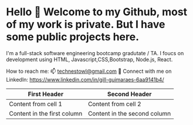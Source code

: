 # Hello 👋 Welcome to my Github, most of my work is private. But I have some public projects here.



I'm a full-stack software engineering bootcamp gradutate / TA.
I foucs on development using HTML, Javascript,CSS,Bootstrap, Node.js, React.



<!-- 🌱 I’m currently working as a TA for DigitalCrafts Bootcamp -->

How to reach me:
          📫 technestowl@gmail.com
          🔑 Connect with me on LinkedIn: https://www.linkedin.com/in/gill-guimaraes-6aa9141b4/

<!-- My Skills 💻 -->
First Header | Second Header
------------ | -------------
Content from cell 1 | Content from cell 2
Content in the first column | Content in the second column

<!-- ![image](https://user-images.githubusercontent.com/63368519/139105444-f27a2fd6-94ae-4ea9-901c-50be6f3414cd.png) -->



           

<!--
**TechNestOwl/TechNestOwl** is a ✨ _special_ ✨ repository because its `README.md` (this file) appears on your GitHub profile.

Here are some ideas to get you started:

- 🔭 I’m currently working on ...
- 🌱 I’m currently learning ...
- 👯 I’m looking to collaborate on ...
- 🤔 I’m looking for help with ...
- 💬 Ask me about ...
- 📫 How to reach me: ...
- 😄 Pronouns: ...
- ⚡ Fun fact: ...
-->
